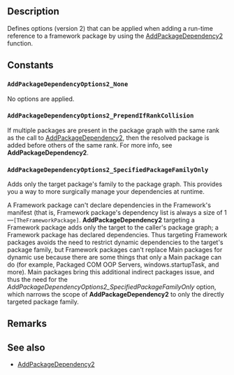 ## Description

Defines options (version 2) that can be applied when adding a run-time reference to a framework package by using the [AddPackageDependency2](https://learn.microsoft.com/windows/win32/api/appmodel/nf-appmodel-addpackagedependency2) function.

## Constants

### `AddPackageDependencyOptions2_None`

No options are applied.

### `AddPackageDependencyOptions2_PrependIfRankCollision`

If multiple packages are present in the package graph with the same rank as the call to [AddPackageDependency2](https://learn.microsoft.com/windows/win32/api/appmodel/nf-appmodel-addpackagedependency2), then the resolved package is added before others of the same rank. For more info, see **AddPackageDependency2**.

### `AddPackageDependencyOptions2_SpecifiedPackageFamilyOnly`

Adds only the target package's family to the package graph. This provides you a way to more surgically manage your dependencies at runtime.

A Framework package can't declare dependencies in the Framework's manifest (that is, Framework package's dependency list is always a size of 1—`[TheFrameworkPackage]`. **AddPackageDependency2** targeting a Framework package adds only the target to the caller's package graph; a Framework package has declared dependencies. Thus targeting Framework packages avoids the need to restrict dynamic dependencies to the target's package family, but Framework packages can't replace Main packages for dynamic use because there are some things that only a Main package can do (for example, Packaged COM OOP Servers, windows.startupTask, and more). Main packages bring this additional indirect packages issue, and thus the need for the *AddPackageDependencyOptions2_SpecifiedPackageFamilyOnly* option, which narrows the scope of **AddPackageDependency2** to only the directly targeted package family.

## Remarks

## See also

* [AddPackageDependency2](https://learn.microsoft.com/windows/win32/api/appmodel/nf-appmodel-addpackagedependency2)